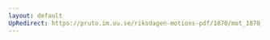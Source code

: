 ```yaml
---
layout: default
UpRedirect: https://pruto.im.uu.se/riksdagen-motions-pdf/1870/mot_1870__ak__27/mot_1870__ak__27-001.pdf
---
```

